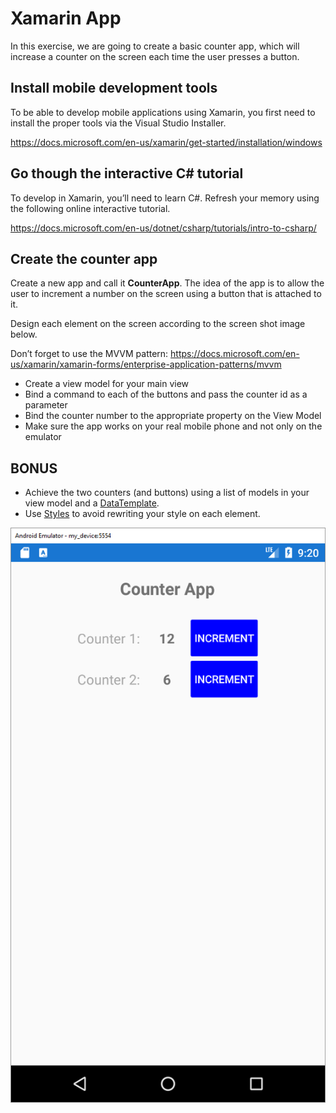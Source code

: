 # Xamarin App
In this exercise, we are going to create a basic counter app, which will increase a counter on the screen each time the user presses a button.


## Install mobile development tools
To be able to develop mobile applications using Xamarin, you first need to install the proper tools via the Visual Studio Installer.

https://docs.microsoft.com/en-us/xamarin/get-started/installation/windows

## Go though the interactive C# tutorial
To develop in Xamarin, you’ll need to learn C#. Refresh your memory using the following online interactive tutorial.

https://docs.microsoft.com/en-us/dotnet/csharp/tutorials/intro-to-csharp/

## Create the counter app
Create a new app and call it **CounterApp**.
The idea of the app is to allow the user to increment a number on the screen using a button that is attached to it.

Design each element on the screen according to the screen shot image below.

Don’t forget to use the MVVM pattern: https://docs.microsoft.com/en-us/xamarin/xamarin-forms/enterprise-application-patterns/mvvm
* Create a view model for your main view
* Bind a command to each of the buttons and pass the counter id as a parameter
* Bind the counter number to the appropriate property on the View Model
* Make sure the app works on your real mobile phone and not only on the emulator

## **BONUS**
* Achieve the two counters (and buttons) using a list of models in your view model and a [DataTemplate](https://docs.microsoft.com/en-us/xamarin/xamarin-forms/app-fundamentals/templates/data-templates/creating).
* Use [Styles](https://docs.microsoft.com/en-us/xamarin/xamarin-forms/user-interface/styles/xaml/index) to avoid rewriting your style on each element.

![screen shot](./ScreenShot.PNG)
